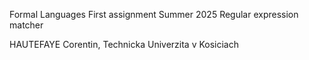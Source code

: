 Formal Languages First assignment Summer 2025
Regular expression matcher

HAUTEFAYE Corentin, Technicka Univerzita v Kosiciach